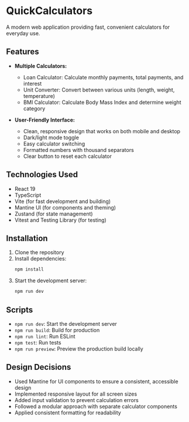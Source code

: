 # QuickCalculators

A modern web application providing fast, convenient calculators for everyday use.

## Features

- **Multiple Calculators:**
  - Loan Calculator: Calculate monthly payments, total payments, and interest
  - Unit Converter: Convert between various units (length, weight, temperature)
  - BMI Calculator: Calculate Body Mass Index and determine weight category

- **User-Friendly Interface:**
  - Clean, responsive design that works on both mobile and desktop
  - Dark/light mode toggle
  - Easy calculator switching
  - Formatted numbers with thousand separators
  - Clear button to reset each calculator

## Technologies Used

- React 19
- TypeScript
- Vite (for fast development and building)
- Mantine UI (for components and theming)
- Zustand (for state management)
- Vitest and Testing Library (for testing)

## Installation

1. Clone the repository
2. Install dependencies:
   ```bash
   npm install
   ```
3. Start the development server:
   ```bash
   npm run dev
   ```

## Scripts

- `npm run dev`: Start the development server
- `npm run build`: Build for production
- `npm run lint`: Run ESLint
- `npm test`: Run tests
- `npm run preview`: Preview the production build locally

## Design Decisions

- Used Mantine for UI components to ensure a consistent, accessible design
- Implemented responsive layout for all screen sizes
- Added input validation to prevent calculation errors
- Followed a modular approach with separate calculator components
- Applied consistent formatting for readability